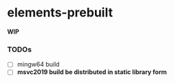 elements-prebuilt
=================
**WIP**

### TODOs
- [ ] mingw64 build
- [ ] **msvc2019 build be distributed in static library form**

